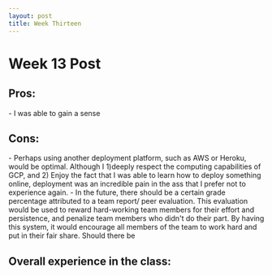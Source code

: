 ```yaml
---
layout: post
title: Week Thirteen
---
```


<h1> Week 13 Post </h1>
<h2>Pros:</h2>
  - I was able to gain a sense
  
<h2>Cons:</h2>
  - Perhaps using another deployment platform, such as AWS or Heroku, would be optimal. Although I 1)deeply respect the computing capabilities
    of GCP, and 2) Enjoy the fact that I was able to learn how to deploy something online, deployment was an incredible pain in the ass that I 
    prefer not to experience again.
  - In the future, there should be a certain grade percentage attributed to a team report/ peer evaluation. This evaluation would be used to 
    reward hard-working team members for their effort and persistence, and penalize team members who didn't do their part. By having this system,
    it would encourage all members of the team to work hard and put in their fair share. Should there be 
<h2>Overall experience in the class:</h2>